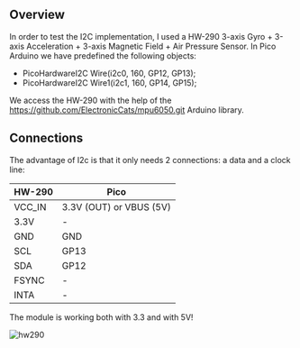 
## Overview
 
In order to test the I2C implementation, I used a HW-290 3-axis Gyro + 3-axis Acceleration + 3-axis Magnetic Field + Air Pressure Sensor.
In Pico Arduino we have predefined the following objects:

 - PicoHardwareI2C Wire(i2c0, 160, GP12, GP13);  
 - PicoHardwareI2C Wire1(i2c1, 160, GP14, GP15);  


We access the HW-290 with the help of the https://github.com/ElectronicCats/mpu6050.git Arduino library.

## Connections 

The advantage of I2c is that it only needs 2 connections: a data and a clock line:

 HW-290 | Pico              
--------|------------------------
 VCC_IN | 3.3V (OUT) or VBUS (5V)  
 3.3V   | -
 GND    | GND 
 SCL    | GP13 
 SDA    | GP12        
 FSYNC  | -
 INTA   | -              

The module is working both with 3.3 and with 5V!

<img src="https://www.pschatzmann.ch/wp-content/uploads/2021/03/hw-290gy-87_-_2.png" alt="hw290">


